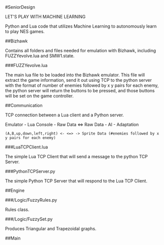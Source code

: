 #SeniorDesign

LET'S PLAY WITH MACHINE LEARNING

Python and Lua code that utilizes Machine Learning to autonomously learn to play NES games.

##Bizhawk

Contains all folders and files needed for emulation with Bizhawk, including FUZZYevolve.lua and SMW1.state.

###FUZZYevolve.lua

The main lua file to be loaded into the Bizhawk emulator. This file will extract the game information, send it out using TCP to the python server with the format of number of enemies followed by x y pairs for each enemy, the python server will return the buttons to be pressed, and those buttons will be set on the game controller.

##Communication

TCP connection between a Lua client and a Python server.

Emulator - Lua Console - Raw Data <=> Raw Data - AI - Adaptation

    (A,B,up,down,left,right) <- <=> -> Sprite Data (#enemies followed by x y pairs for each enemy)

###LuaTCPClient.lua

The simple Lua TCP Client that will send a message to the python TCP Server.

###PythonTCPServer.py

The simple Python TCP Server that will respond to the Lua TCP Client.

##Engine

###/Logic/FuzzyRules.py

Rules class.

###/Logic/FuzzySet.py

Produces Triangular and Trapezoidal graphs.

##Main